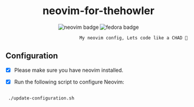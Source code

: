 <h1 align="center"> neovim-for-thehowler </h1>

<div align="center">

<img src="https://img.shields.io/badge/NeoVim-%2357A143.svg?&style=for-the-badge&logo=neovim&logoColor=white" alt="neovim badge"/>

<img src="https://img.shields.io/badge/Fedora-294172?style=for-the-badge&logo=fedora&logoColor=white" alt="fedora badge"/>
</div>

                                My neovim config, Lets code like a CHAD 🐺

## Configuration

- [x] Please make sure you have neovim installed.

- [x] Run the following script to configure Neovim:

```shell

 ./update-configuration.sh
 ```
